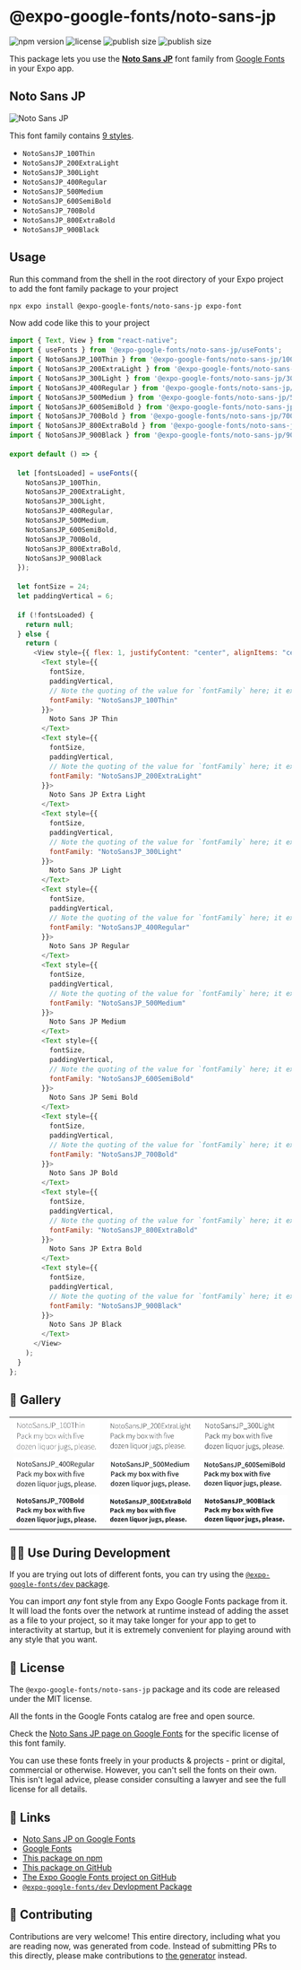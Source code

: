 # @expo-google-fonts/noto-sans-jp

![npm version](https://flat.badgen.net/npm/v/@expo-google-fonts/noto-sans-jp)
![license](https://flat.badgen.net/github/license/expo/google-fonts)
![publish size](https://flat.badgen.net/packagephobia/install/@expo-google-fonts/noto-sans-jp)
![publish size](https://flat.badgen.net/packagephobia/publish/@expo-google-fonts/noto-sans-jp)

This package lets you use the [**Noto Sans JP**](https://fonts.google.com/specimen/Noto+Sans+JP) font family from [Google Fonts](https://fonts.google.com/) in your Expo app.

## Noto Sans JP

![Noto Sans JP](./font-family.png)

This font family contains [9 styles](#-gallery).

- `NotoSansJP_100Thin`
- `NotoSansJP_200ExtraLight`
- `NotoSansJP_300Light`
- `NotoSansJP_400Regular`
- `NotoSansJP_500Medium`
- `NotoSansJP_600SemiBold`
- `NotoSansJP_700Bold`
- `NotoSansJP_800ExtraBold`
- `NotoSansJP_900Black`

## Usage

Run this command from the shell in the root directory of your Expo project to add the font family package to your project

```sh
npx expo install @expo-google-fonts/noto-sans-jp expo-font
```

Now add code like this to your project

```js
import { Text, View } from "react-native";
import { useFonts } from '@expo-google-fonts/noto-sans-jp/useFonts';
import { NotoSansJP_100Thin } from '@expo-google-fonts/noto-sans-jp/100Thin';
import { NotoSansJP_200ExtraLight } from '@expo-google-fonts/noto-sans-jp/200ExtraLight';
import { NotoSansJP_300Light } from '@expo-google-fonts/noto-sans-jp/300Light';
import { NotoSansJP_400Regular } from '@expo-google-fonts/noto-sans-jp/400Regular';
import { NotoSansJP_500Medium } from '@expo-google-fonts/noto-sans-jp/500Medium';
import { NotoSansJP_600SemiBold } from '@expo-google-fonts/noto-sans-jp/600SemiBold';
import { NotoSansJP_700Bold } from '@expo-google-fonts/noto-sans-jp/700Bold';
import { NotoSansJP_800ExtraBold } from '@expo-google-fonts/noto-sans-jp/800ExtraBold';
import { NotoSansJP_900Black } from '@expo-google-fonts/noto-sans-jp/900Black';

export default () => {

  let [fontsLoaded] = useFonts({
    NotoSansJP_100Thin, 
    NotoSansJP_200ExtraLight, 
    NotoSansJP_300Light, 
    NotoSansJP_400Regular, 
    NotoSansJP_500Medium, 
    NotoSansJP_600SemiBold, 
    NotoSansJP_700Bold, 
    NotoSansJP_800ExtraBold, 
    NotoSansJP_900Black
  });

  let fontSize = 24;
  let paddingVertical = 6;

  if (!fontsLoaded) {
    return null;
  } else {
    return (
      <View style={{ flex: 1, justifyContent: "center", alignItems: "center" }}>
        <Text style={{
          fontSize,
          paddingVertical,
          // Note the quoting of the value for `fontFamily` here; it expects a string!
          fontFamily: "NotoSansJP_100Thin"
        }}>
          Noto Sans JP Thin
        </Text>
        <Text style={{
          fontSize,
          paddingVertical,
          // Note the quoting of the value for `fontFamily` here; it expects a string!
          fontFamily: "NotoSansJP_200ExtraLight"
        }}>
          Noto Sans JP Extra Light
        </Text>
        <Text style={{
          fontSize,
          paddingVertical,
          // Note the quoting of the value for `fontFamily` here; it expects a string!
          fontFamily: "NotoSansJP_300Light"
        }}>
          Noto Sans JP Light
        </Text>
        <Text style={{
          fontSize,
          paddingVertical,
          // Note the quoting of the value for `fontFamily` here; it expects a string!
          fontFamily: "NotoSansJP_400Regular"
        }}>
          Noto Sans JP Regular
        </Text>
        <Text style={{
          fontSize,
          paddingVertical,
          // Note the quoting of the value for `fontFamily` here; it expects a string!
          fontFamily: "NotoSansJP_500Medium"
        }}>
          Noto Sans JP Medium
        </Text>
        <Text style={{
          fontSize,
          paddingVertical,
          // Note the quoting of the value for `fontFamily` here; it expects a string!
          fontFamily: "NotoSansJP_600SemiBold"
        }}>
          Noto Sans JP Semi Bold
        </Text>
        <Text style={{
          fontSize,
          paddingVertical,
          // Note the quoting of the value for `fontFamily` here; it expects a string!
          fontFamily: "NotoSansJP_700Bold"
        }}>
          Noto Sans JP Bold
        </Text>
        <Text style={{
          fontSize,
          paddingVertical,
          // Note the quoting of the value for `fontFamily` here; it expects a string!
          fontFamily: "NotoSansJP_800ExtraBold"
        }}>
          Noto Sans JP Extra Bold
        </Text>
        <Text style={{
          fontSize,
          paddingVertical,
          // Note the quoting of the value for `fontFamily` here; it expects a string!
          fontFamily: "NotoSansJP_900Black"
        }}>
          Noto Sans JP Black
        </Text>
      </View>
    );
  }
};
```

## 🔡 Gallery


||||
|-|-|-|
|![NotoSansJP_100Thin](./100Thin/NotoSansJP_100Thin.ttf.png)|![NotoSansJP_200ExtraLight](./200ExtraLight/NotoSansJP_200ExtraLight.ttf.png)|![NotoSansJP_300Light](./300Light/NotoSansJP_300Light.ttf.png)||
|![NotoSansJP_400Regular](./400Regular/NotoSansJP_400Regular.ttf.png)|![NotoSansJP_500Medium](./500Medium/NotoSansJP_500Medium.ttf.png)|![NotoSansJP_600SemiBold](./600SemiBold/NotoSansJP_600SemiBold.ttf.png)||
|![NotoSansJP_700Bold](./700Bold/NotoSansJP_700Bold.ttf.png)|![NotoSansJP_800ExtraBold](./800ExtraBold/NotoSansJP_800ExtraBold.ttf.png)|![NotoSansJP_900Black](./900Black/NotoSansJP_900Black.ttf.png)||


## 👩‍💻 Use During Development

If you are trying out lots of different fonts, you can try using the [`@expo-google-fonts/dev` package](https://github.com/expo/google-fonts/tree/master/font-packages/dev#readme).

You can import _any_ font style from any Expo Google Fonts package from it. It will load the fonts over the network at runtime instead of adding the asset as a file to your project, so it may take longer for your app to get to interactivity at startup, but it is extremely convenient for playing around with any style that you want.


## 📖 License

The `@expo-google-fonts/noto-sans-jp` package and its code are released under the MIT license.

All the fonts in the Google Fonts catalog are free and open source.

Check the [Noto Sans JP page on Google Fonts](https://fonts.google.com/specimen/Noto+Sans+JP) for the specific license of this font family.

You can use these fonts freely in your products & projects - print or digital, commercial or otherwise. However, you can't sell the fonts on their own. This isn't legal advice, please consider consulting a lawyer and see the full license for all details.

## 🔗 Links

- [Noto Sans JP on Google Fonts](https://fonts.google.com/specimen/Noto+Sans+JP)
- [Google Fonts](https://fonts.google.com/)
- [This package on npm](https://www.npmjs.com/package/@expo-google-fonts/noto-sans-jp)
- [This package on GitHub](https://github.com/expo/google-fonts/tree/master/font-packages/noto-sans-jp)
- [The Expo Google Fonts project on GitHub](https://github.com/expo/google-fonts)
- [`@expo-google-fonts/dev` Devlopment Package](https://github.com/expo/google-fonts/tree/master/font-packages/dev)

## 🤝 Contributing

Contributions are very welcome! This entire directory, including what you are reading now, was generated from code. Instead of submitting PRs to this directly, please make contributions to [the generator](https://github.com/expo/google-fonts/tree/master/packages/generator) instead.
